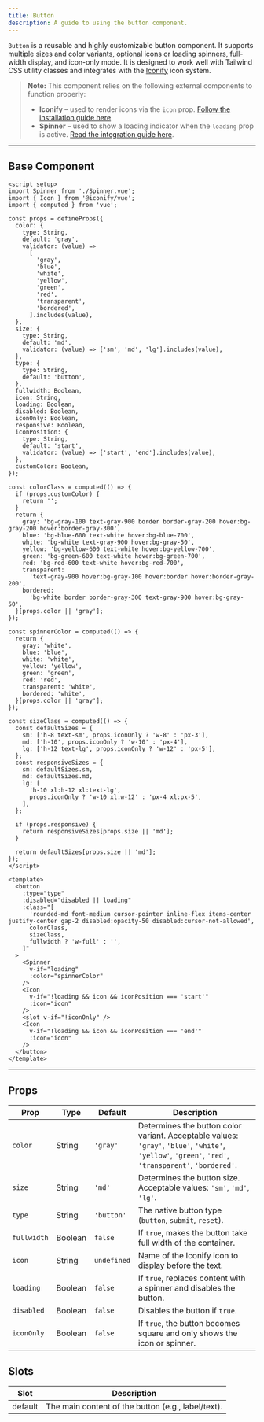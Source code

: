 ```yaml
---
title: Button  
description: A guide to using the button component.
---
```


`Button` is a reusable and highly customizable button component. It supports multiple sizes and color variants, optional icons or loading spinners, full-width display, and icon-only mode. It is designed to work well with Tailwind CSS utility classes and integrates with the [Iconify](https://iconify.design/) icon system.

> **Note:** This component relies on the following external components to function properly:
> * **Iconify** – used to render icons via the `icon` prop. [Follow the installation guide here](https://iconify.design/docs/icon-components/vue/).
> * **Spinner** – used to show a loading indicator when the `loading` prop is active. [Read the integration guide here](/components/spinner).

---

## Base Component

```vue
<script setup>
import Spinner from './Spinner.vue';
import { Icon } from '@iconify/vue';
import { computed } from 'vue';

const props = defineProps({
  color: {
    type: String,
    default: 'gray',
    validator: (value) =>
      [
        'gray',
        'blue',
        'white',
        'yellow',
        'green',
        'red',
        'transparent',
        'bordered',
      ].includes(value),
  },
  size: {
    type: String,
    default: 'md',
    validator: (value) => ['sm', 'md', 'lg'].includes(value),
  },
  type: {
    type: String,
    default: 'button',
  },
  fullwidth: Boolean,
  icon: String,
  loading: Boolean,
  disabled: Boolean,
  iconOnly: Boolean,
  responsive: Boolean,
  iconPosition: {
    type: String,
    default: 'start',
    validator: (value) => ['start', 'end'].includes(value),
  },
  customColor: Boolean,
});

const colorClass = computed(() => {
  if (props.customColor) {
    return '';
  }
  return {
    gray: 'bg-gray-100 text-gray-900 border border-gray-200 hover:bg-gray-200 hover:border-gray-300',
    blue: 'bg-blue-600 text-white hover:bg-blue-700',
    white: 'bg-white text-gray-900 hover:bg-gray-50',
    yellow: 'bg-yellow-600 text-white hover:bg-yellow-700',
    green: 'bg-green-600 text-white hover:bg-green-700',
    red: 'bg-red-600 text-white hover:bg-red-700',
    transparent:
      'text-gray-900 hover:bg-gray-100 hover:border hover:border-gray-200',
    bordered:
      'bg-white border border-gray-300 text-gray-900 hover:bg-gray-50',
  }[props.color || 'gray'];
});

const spinnerColor = computed(() => {
  return {
    gray: 'white',
    blue: 'blue',
    white: 'white',
    yellow: 'yellow',
    green: 'green',
    red: 'red',
    transparent: 'white',
    bordered: 'white',
  }[props.color || 'gray'];
});

const sizeClass = computed(() => {
  const defaultSizes = {
    sm: ['h-8 text-sm', props.iconOnly ? 'w-8' : 'px-3'],
    md: ['h-10', props.iconOnly ? 'w-10' : 'px-4'],
    lg: ['h-12 text-lg', props.iconOnly ? 'w-12' : 'px-5'],
  };
  const responsiveSizes = {
    sm: defaultSizes.sm,
    md: defaultSizes.md,
    lg: [
      'h-10 xl:h-12 xl:text-lg',
      props.iconOnly ? 'w-10 xl:w-12' : 'px-4 xl:px-5',
    ],
  };

  if (props.responsive) {
    return responsiveSizes[props.size || 'md'];
  }

  return defaultSizes[props.size || 'md'];
});
</script>

<template>
  <button
    :type="type"
    :disabled="disabled || loading"
    :class="[
      'rounded-md font-medium cursor-pointer inline-flex items-center justify-center gap-2 disabled:opacity-50 disabled:cursor-not-allowed',
      colorClass,
      sizeClass,
      fullwidth ? 'w-full' : '',
    ]"
  >
    <Spinner
      v-if="loading"
      :color="spinnerColor"
    />
    <Icon
      v-if="!loading && icon && iconPosition === 'start'"
      :icon="icon"
    />
    <slot v-if="!iconOnly" />
    <Icon
      v-if="!loading && icon && iconPosition === 'end'"
      :icon="icon"
    />
  </button>
</template>
```

---

## Props

| Prop        | Type    | Default     | Description                                                                                                                                                      |
| ----------- | ------- | ----------- | ---------------------------------------------------------------------------------------------------------------------------------------------------------------- |
| `color`     | String  | `'gray'`    | Determines the button color variant. Acceptable values: `'gray'`, `'blue'`, `'white'`, `'yellow'`, `'green'`, `'red'`, `'transparent'`, `'bordered'`. |
| `size`      | String  | `'md'`      | Determines the button size. Acceptable values: `'sm'`, `'md'`, `'lg'`.                                                                                           |
| `type`      | String  | `'button'`  | The native button type (`button`, `submit`, `reset`).                                                                                                            |
| `fullwidth` | Boolean | `false`     | If `true`, makes the button take full width of the container.                                                                                                    |
| `icon`      | String  | `undefined` | Name of the Iconify icon to display before the text.                                                                                                             |
| `loading`   | Boolean | `false`     | If `true`, replaces content with a spinner and disables the button.                                                                                              |
| `disabled`  | Boolean | `false`     | Disables the button if `true`.                                                                                                                                   |
| `iconOnly`  | Boolean | `false`     | If `true`, the button becomes square and only shows the icon or spinner.                                                                                         |

## Slots

| Slot    | Description                                        |
| ------- | -------------------------------------------------- |
| default | The main content of the button (e.g., label/text). |